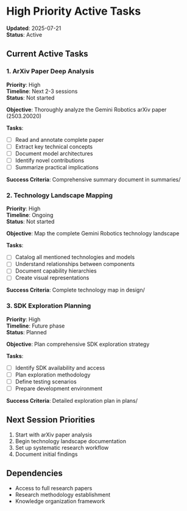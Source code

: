 # High Priority Active Tasks

**Updated**: 2025-07-21  
**Status**: Active  

## Current Active Tasks

### 1. ArXiv Paper Deep Analysis
**Priority**: High  
**Timeline**: Next 2-3 sessions  
**Status**: Not started  

**Objective**: Thoroughly analyze the Gemini Robotics arXiv paper (2503.20020)

**Tasks**:
- [ ] Read and annotate complete paper
- [ ] Extract key technical concepts
- [ ] Document model architectures
- [ ] Identify novel contributions
- [ ] Summarize practical implications

**Success Criteria**: Comprehensive summary document in summaries/

### 2. Technology Landscape Mapping
**Priority**: High  
**Timeline**: Ongoing  
**Status**: Not started  

**Objective**: Map the complete Gemini Robotics technology landscape

**Tasks**:
- [ ] Catalog all mentioned technologies and models
- [ ] Understand relationships between components
- [ ] Document capability hierarchies
- [ ] Create visual representations

**Success Criteria**: Complete technology map in design/

### 3. SDK Exploration Planning
**Priority**: High  
**Timeline**: Future phase  
**Status**: Planned  

**Objective**: Plan comprehensive SDK exploration strategy

**Tasks**:
- [ ] Identify SDK availability and access
- [ ] Plan exploration methodology
- [ ] Define testing scenarios
- [ ] Prepare development environment

**Success Criteria**: Detailed exploration plan in plans/

## Next Session Priorities

1. Start with arXiv paper analysis
2. Begin technology landscape documentation
3. Set up systematic research workflow
4. Document initial findings

## Dependencies

- Access to full research papers
- Research methodology establishment
- Knowledge organization framework